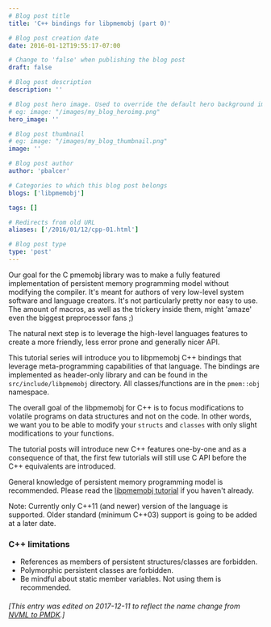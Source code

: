 ```yaml
---
# Blog post title
title: 'C++ bindings for libpmemobj (part 0)'

# Blog post creation date
date: 2016-01-12T19:55:17-07:00

# Change to 'false' when publishing the blog post
draft: false

# Blog post description
description: ''

# Blog post hero image. Used to override the default hero background image.
# eg: image: "/images/my_blog_heroimg.png"
hero_image: ''

# Blog post thumbnail
# eg: image: "/images/my_blog_thumbnail.png"
image: ''

# Blog post author
author: 'pbalcer'

# Categories to which this blog post belongs
blogs: ['libpmemobj']

tags: []

# Redirects from old URL
aliases: ['/2016/01/12/cpp-01.html']

# Blog post type
type: 'post'
---
```


Our goal for the C pmemobj library was to make a fully featured implementation
of persistent memory programming model without modifying the compiler. It's
meant for authors of very low-level system software and language creators.
It's not particularly pretty nor easy to use. The amount of macros, as well as
the trickery inside them, might 'amaze' even the biggest preprocessor fans ;)

The natural next step is to leverage the high-level languages features to
create a more friendly, less error prone and generally nicer API.

This tutorial series will introduce you to libpmemobj C++ bindings that leverage
meta-programming capabilities of that language. The bindings are implemented as
header-only library and can be found in the `src/include/libpmemobj` directory.
All classes/functions are in the `pmem::obj` namespace.

The overall goal of the libpmemobj for C++ is to focus modifications to volatile
programs on data structures and not on the code. In other words, we want you to
be able to modify your `structs` and `classes` with only slight modifications to
your functions.

The tutorial posts will introduce new C++ features one-by-one and as a consequence
of that, the first few tutorials will still use C API before the C++ equivalents
are introduced.

General knowledge of persistent memory programming model is recommended.
Please read the [libpmemobj tutorial](/blog/2015/06/an-introduction-to-pmemobj-part-0-new-programming-model)
if you haven't already.

Note: Currently only C++11 (and newer) version of the language is supported.
Older standard (minimum C++03) support is going to be added at a later date.

### C++ limitations

- References as members of persistent structures/classes are forbidden.
- Polymorphic persistent classes are forbidden.
- Be mindful about static member variables. Not using them is recommended.

###### [This entry was edited on 2017-12-11 to reflect the name change from [NVML to PMDK](/blog/2017/12/announcing-the-persistent-memory-development-kit).]
